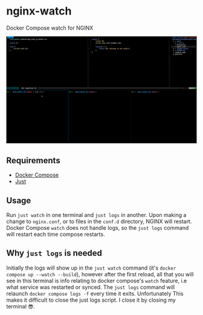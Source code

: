# nginx-watch
Docker Compose watch for NGINX


![Usage](readme-assets/output.gif)


## Requirements

- [Docker Compose](https://docs.docker.com/compose/)
- [Just](https://github.com/casey/just)

## Usage

Run `just watch` in one terminal and `just logs` in another. Upon making a change to `nginx.conf`, or to files in the `conf.d` directory, NGINX will restart. Docker Compose `watch` does not handle logs, so the `just logs` command will restart each time compose restarts.

## Why `just logs` is needed

Initially the logs will show up in the `just watch` command (it's `docker compose up --watch --build`), however after the first reload, all that you will see in this terminal is info relating to docker compose's `watch` feature, i.e what service was restarted or synced. The `just logs` command will relaunch `docker compose logs -f` every time it exits. Unfortunately This makes it difficult to close the just logs script. I close it by closing my terminal 😎.
